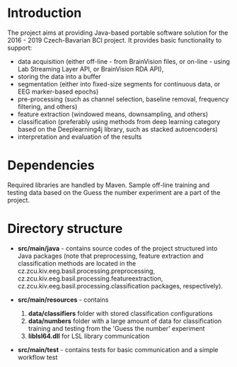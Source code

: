 # Introduction
The project aims at providing Java-based portable software solution for the 2016 - 2019 Czech-Bavarian BCI project. It provides basic 
functionality to support:

- data acquisition (either off-line - from BrainVision files, or on-line - using Lab Streaming Layer API, or BrainVision
RDA API),
- storing the data into a buffer
- segmentation (either into fixed-size segments for continuous data, or EEG marker-based epochs)
- pre-processing (such as channel selection, baseline removal, frequency filtering, and others)
- feature extraction (windowed means, downsampling, and others)
- classification (preferably using methods from deep learning category based on the Deeplearning4j library, such as stacked autoencoders)
- interpretation and evaluation of the results

# Dependencies
Required libraries are handled by Maven. Sample off-line training and testing data based on the Guess the number experiment are a part of the project.

# Directory structure
- <strong>src/main/java</strong> - contains source codes of the project structured into Java packages (note that preprocessing, feature extraction and classification methods are located in the cz.zcu.kiv.eeg.basil.processing.preprocessing, cz.zcu.kiv.eeg.basil.processing.featureextraction, cz.zcu.kiv.eeg.basil.processing.classification packages, respectively).

- <strong>src/main/resources</strong> - contains   
  1. <strong>data/classifiers</strong> folder with stored classification configurations
  2. <strong>data/numbers</strong>     folder with a large amount of data for classification training and testing from the 'Guess the number' experiment
  3. <strong>liblsl64.dll</strong> for LSL library communication
  
- <strong>src/main/test</strong>  - contains tests for basic communication and a simple workflow test
